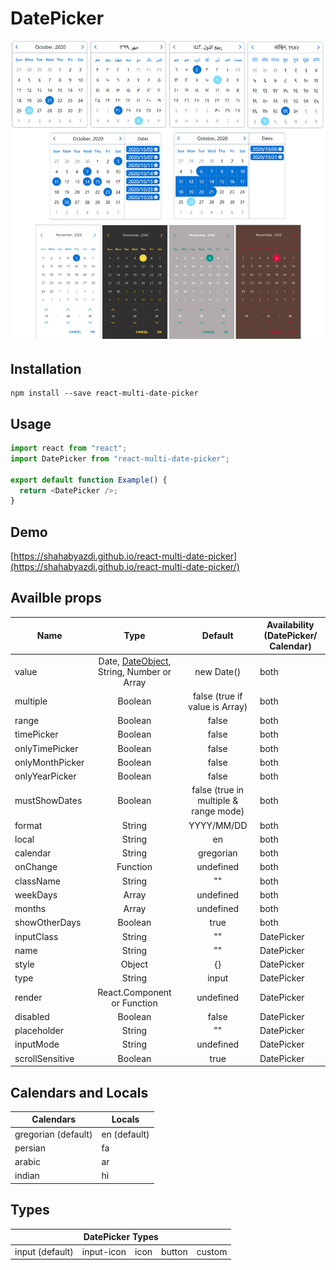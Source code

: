 # DatePicker

![DatePicker](/screenshot/screenshot.jpg?raw=true)

## Installation

```code
npm install --save react-multi-date-picker
```

## Usage

```javascript
import react from "react";
import DatePicker from "react-multi-date-picker";

export default function Example() {
  return <DatePicker />;
}
```

## Demo

[https://shahabyazdi.github.io/react-multi-date-picker](https://shahabyazdi.github.io/react-multi-date-picker/)

## Availble props

| Name            |                                             Type                                              |                Default                | Availability (DatePicker/ Calendar) |
| --------------- | :-------------------------------------------------------------------------------------------: | :-----------------------------------: | ----------------------------------- |
| value           | Date, [DateObject](https://github.com/shahabyazdi/react-date-object), String, Number or Array |              new Date()               | both                                |
| multiple        |                                            Boolean                                            |    false (true if value is Array)     | both                                |
| range           |                                            Boolean                                            |                 false                 | both                                |
| timePicker      |                                            Boolean                                            |                 false                 | both                                |
| onlyTimePicker  |                                            Boolean                                            |                 false                 | both                                |
| onlyMonthPicker |                                            Boolean                                            |                 false                 | both                                |
| onlyYearPicker  |                                            Boolean                                            |                 false                 | both                                |
| mustShowDates   |                                            Boolean                                            | false (true in multiple & range mode) | both                                |
| format          |                                            String                                             |              YYYY/MM/DD               | both                                |
| local           |                                            String                                             |                  en                   | both                                |
| calendar        |                                            String                                             |               gregorian               | both                                |
| onChange        |                                           Function                                            |               undefined               | both                                |
| className       |                                            String                                             |                  ""                   | both                                |
| weekDays        |                                             Array                                             |               undefined               | both                                |
| months          |                                             Array                                             |               undefined               | both                                |
| showOtherDays   |                                            Boolean                                            |                 true                  | both                                |
| inputClass      |                                            String                                             |                  ""                   | DatePicker                          |
| name            |                                            String                                             |                  ""                   | DatePicker                          |
| style           |                                            Object                                             |                  {}                   | DatePicker                          |
| type            |                                            String                                             |                 input                 | DatePicker                          |
| render          |                                  React.Component or Function                                  |               undefined               | DatePicker                          |
| disabled        |                                            Boolean                                            |                 false                 | DatePicker                          |
| placeholder     |                                            String                                             |                  ""                   | DatePicker                          |
| inputMode       |                                            String                                             |               undefined               | DatePicker                          |
| scrollSensitive |                                            Boolean                                            |                 true                  | DatePicker                          |

## Calendars and Locals

<table>
  <thead>
    <tr>
      <th>Calendars</th>
      <th>Locals</th>
    </tr>
  </thead>
  <tbody>
    <tr>
      <td>gregorian (default)</td>
      <td>en (default)</td>
    </tr>
    <tr>
      <td>persian</td>
      <td>fa</td>
    </tr>
    <tr>
      <td>arabic</td>
      <td>ar</td>
    </tr>
    <tr>
      <td>indian</td>
      <td>hi</td>
    </tr>
  </tbody>
</table>

## Types

<table>
  <thead>
    <tr>
      <th colSpan="5">DatePicker Types</th>
    </tr>
  </thead>
  <tbody>
    <tr>
      <td>input (default)</td>
      <td>input-icon</td>
      <td>icon</td>
      <td>button</td>
      <td>custom</td>
    </tr>
  </tbody>
</table>
